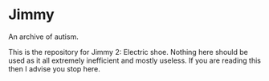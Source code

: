 # Jimmy
An archive of autism.

This is the repository for Jimmy 2: Electric shoe. Nothing here should be used as it all extremely 
inefficient and mostly useless. If you are reading this then I advise you stop here.
